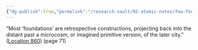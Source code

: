 ```yaml
---
{"dg-publish":true,"permalink":"/research-vault/02-atomic-notes/few-foundational-events-of-history-are-accurate-they-are-more-likely-microcosms-and-imagined-versions/"}
---
```


“Most ‘foundations’ are retrospective constructions, projecting back into the distant past a microcosm, or imagined primitive version, of the later city.” ([Location 860](https://readwise.io/to_kindle?action=open&asin=B0108U7IHO&location=860)) (page 71)